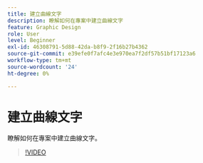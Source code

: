 ```yaml
---
title: 建立曲線文字
description: 瞭解如何在專案中建立曲線文字
feature: Graphic Design
role: User
level: Beginner
exl-id: 46308791-5d88-42da-b8f9-2f16b27b4362
source-git-commit: e39efe0f7afc4e3e970ea7f2df57b51bf17123a6
workflow-type: tm+mt
source-wordcount: '24'
ht-degree: 0%

---
```


# 建立曲線文字

瞭解如何在專案中建立曲線文字。

>[!VIDEO](https://video.tv.adobe.com/v/3420224?quality=12&learn=on&hidetitle=true)
